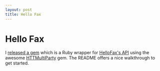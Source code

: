 ```yaml
---
layout: post
title: Hello Fax
---
```


# Hello Fax

I [released a gem](https://github.com/maletor/hello_fax/) which is a Ruby wrapper for [HelloFax's API](https://www.hellofax.com/) using the awesome [HTTMultiParty](https://github.com/jwagener/httmultiparty) gem. The README offers a nice walkthrough to get started.
